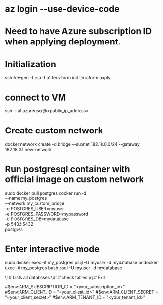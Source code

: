 # az login --use-device-code
# Need to have Azure subscription ID when applying deployment.

# Initialization 
ssh-keygen -t rsa -f a1
terraform init
terraform apply

# connect to VM
ssh -i a1 azureuser@<public_ip_address>

# Create custom network
docker network create -d bridge --subnet 182.18.0.0/24 --gateway 182.18.0.1 new-network

# Run postgresql container with official image on custom network
sudo docker pull postgres
docker run -d \
  --name my_postgres \
  --network my_custom_bridge \
  -e POSTGRES_USER=myuser \
  -e POSTGRES_PASSWORD=mypassword \
  -e POSTGRES_DB=mydatabase \
  -p 5432:5432 \
  postgres

# Enter interactive mode
sudo docker exec -it my_postgres psql -U myuser -d mydatabase
or
docker exec -it my_postgres bash
psql -U myuser -d mydatabase

\l # Lists all databases
\dt # check tables
\q # Exit


#$env:ARM_SUBSCRIPTION_ID = "<your_subscription_id>"
#$env:ARM_CLIENT_ID = "<your_client_id>"
#$env:ARM_CLIENT_SECRET = "<your_client_secret>"
#$env:ARM_TENANT_ID = "<your_tenant_id>"